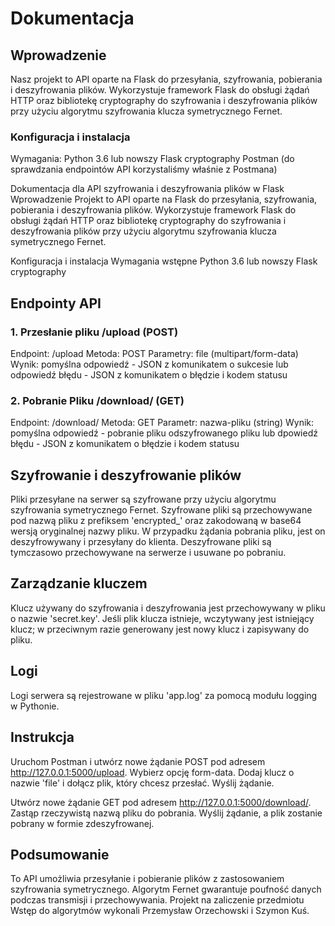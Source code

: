 # Dokumentacja 

## Wprowadzenie
Nasz projekt to API oparte na Flask do przesyłania, szyfrowania, pobierania i deszyfrowania plików. Wykorzystuje framework Flask do obsługi żądań HTTP oraz bibliotekę cryptography do szyfrowania i deszyfrowania plików przy użyciu algorytmu szyfrowania klucza symetrycznego Fernet.

### Konfiguracja i instalacja
Wymagania:
Python 3.6 lub nowszy
Flask
cryptography
Postman (do sprawdzania endpointów API korzystaliśmy właśnie z Postmana)


Dokumentacja dla API szyfrowania i deszyfrowania plików w Flask
Wprowadzenie
Projekt to API oparte na Flask do przesyłania, szyfrowania, pobierania i deszyfrowania plików. Wykorzystuje framework Flask do obsługi żądań HTTP oraz bibliotekę cryptography do szyfrowania i deszyfrowania plików przy użyciu algorytmu szyfrowania klucza symetrycznego Fernet.

Konfiguracja i instalacja
Wymagania wstępne
Python 3.6 lub nowszy
Flask
cryptography

## Endpointy API
### 1. Przesłanie pliku /upload (POST)
Endpoint: /upload
Metoda: POST
Parametry: file (multipart/form-data)
Wynik: pomyślna odpowiedź - JSON z komunikatem o sukcesie lub odpowiedź błędu - JSON z komunikatem o błędzie i kodem statusu

### 2. Pobranie Pliku /download/<nazwa-pliku> (GET)
Endpoint: /download/<nazwa-pliku>
Metoda: GET
Parametr: nazwa-pliku (string)
Wynik: pomyślna odpowiedź - pobranie pliku odszyfrowanego pliku lub dpowiedź błędu - JSON z komunikatem o błędzie i kodem statusu

## Szyfrowanie i deszyfrowanie plików
Pliki przesyłane na serwer są szyfrowane przy użyciu algorytmu szyfrowania symetrycznego Fernet.
Szyfrowane pliki są przechowywane pod nazwą pliku z prefiksem 'encrypted_' oraz zakodowaną w base64 wersją oryginalnej nazwy pliku.
W przypadku żądania pobrania pliku, jest on deszyfrowywany i przesyłany do klienta.
Deszyfrowane pliki są tymczasowo przechowywane na serwerze i usuwane po pobraniu.

## Zarządzanie kluczem
Klucz używany do szyfrowania i deszyfrowania jest przechowywany w pliku o nazwie 'secret.key'.
Jeśli plik klucza istnieje, wczytywany jest istniejący klucz; w przeciwnym razie generowany jest nowy klucz i zapisywany do pliku.

## Logi
Logi serwera są rejestrowane w pliku 'app.log' za pomocą modułu logging w Pythonie.

## Instrukcja

Uruchom Postman i utwórz nowe żądanie POST pod adresem http://127.0.0.1:5000/upload.
Wybierz opcję form-data.
Dodaj klucz o nazwie 'file' i dołącz plik, który chcesz przesłać.
Wyślij żądanie.

Utwórz nowe żądanie GET pod adresem http://127.0.0.1:5000/download/<nazwa-pliku>.
Zastąp <nazwa-pliku> rzeczywistą nazwą pliku do pobrania.
Wyślij żądanie, a plik zostanie pobrany w formie zdeszyfrowanej.

## Podsumowanie

To API umożliwia przesyłanie i pobieranie plików z zastosowaniem szyfrowania symetrycznego. Algorytm Fernet gwarantuje poufność danych podczas transmisji i przechowywania. Projekt na zaliczenie przedmiotu Wstęp do algorytmów wykonali Przemysław Orzechowski i Szymon Kuś.
